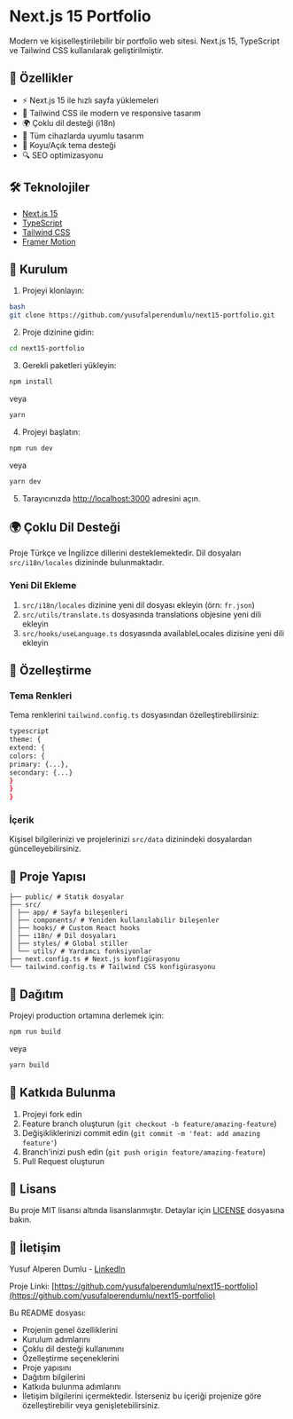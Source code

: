 # Next.js 15 Portfolio

Modern ve kişiselleştirilebilir bir portfolio web sitesi. Next.js 15, TypeScript ve Tailwind CSS kullanılarak geliştirilmiştir.

## 🚀 Özellikler

- ⚡️ Next.js 15 ile hızlı sayfa yüklemeleri
- 🎨 Tailwind CSS ile modern ve responsive tasarım
- 🌍 Çoklu dil desteği (i18n)
- 📱 Tüm cihazlarda uyumlu tasarım
- 🌙 Koyu/Açık tema desteği
- 🔍 SEO optimizasyonu

## 🛠️ Teknolojiler

- [Next.js 15](https://nextjs.org/)
- [TypeScript](https://www.typescriptlang.org/)
- [Tailwind CSS](https://tailwindcss.com/)
- [Framer Motion](https://www.framer.com/motion/)

## 🚀 Kurulum

1. Projeyi klonlayın:

```bash
bash
git clone https://github.com/yusufalperendumlu/next15-portfolio.git
```

2. Proje dizinine gidin:

```bash
cd next15-portfolio
```

3. Gerekli paketleri yükleyin:

```bash
npm install
```

veya

```bash
yarn
```

4. Projeyi başlatın:

```bash
npm run dev
```

veya

```bash
yarn dev
```

5. Tarayıcınızda [http://localhost:3000](http://localhost:3000) adresini açın.

## 🌍 Çoklu Dil Desteği

Proje Türkçe ve İngilizce dillerini desteklemektedir. Dil dosyaları `src/i18n/locales` dizininde bulunmaktadır.

### Yeni Dil Ekleme

1. `src/i18n/locales` dizinine yeni dil dosyası ekleyin (örn: `fr.json`)
2. `src/utils/translate.ts` dosyasında translations objesine yeni dili ekleyin
3. `src/hooks/useLanguage.ts` dosyasında availableLocales dizisine yeni dili ekleyin

## 🎨 Özelleştirme

### Tema Renkleri

Tema renklerini `tailwind.config.ts` dosyasından özelleştirebilirsiniz:

```bash
typescript
theme: {
extend: {
colors: {
primary: {...},
secondary: {...}
}
}
}
```

### İçerik

Kişisel bilgilerinizi ve projelerinizi `src/data` dizinindeki dosyalardan güncelleyebilirsiniz.

## 📁 Proje Yapısı

```
├── public/ # Statik dosyalar
├── src/
│ ├── app/ # Sayfa bileşenleri
│ ├── components/ # Yeniden kullanılabilir bileşenler
│ ├── hooks/ # Custom React hooks
│ ├── i18n/ # Dil dosyaları
│ ├── styles/ # Global stiller
│ └── utils/ # Yardımcı fonksiyonlar
├── next.config.ts # Next.js konfigürasyonu
└── tailwind.config.ts # Tailwind CSS konfigürasyonu
```

## 🚀 Dağıtım

Projeyi production ortamına derlemek için:

```bash
npm run build
```

veya

```bash
yarn build
```

## 🤝 Katkıda Bulunma

1. Projeyi fork edin
2. Feature branch oluşturun (`git checkout -b feature/amazing-feature`)
3. Değişikliklerinizi commit edin (`git commit -m 'feat: add amazing feature'`)
4. Branch'inizi push edin (`git push origin feature/amazing-feature`)
5. Pull Request oluşturun

## 📝 Lisans

Bu proje MIT lisansı altında lisanslanmıştır. Detaylar için [LICENSE](LICENSE) dosyasına bakın.

## 📧 İletişim

Yusuf Alperen Dumlu - [LinkedIn](https://www.linkedin.com/in/yusufalperendumlu/)

Proje Linki: [https://github.com/yusufalperendumlu/next15-portfolio](https://github.com/yusufalperendumlu/next15-portfolio)

Bu README dosyası:
- Projenin genel özelliklerini
- Kurulum adımlarını
- Çoklu dil desteği kullanımını
- Özelleştirme seçeneklerini
- Proje yapısını
- Dağıtım bilgilerini
- Katkıda bulunma adımlarını
- İletişim bilgilerini içermektedir.
İsterseniz bu içeriği projenize göre özelleştirebilir veya genişletebilirsiniz.
